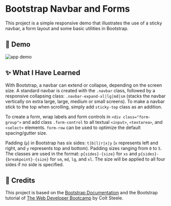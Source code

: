 # Bootstrap Navbar and Forms

This project is a simple responsive demo that illustrates the use of a sticky navbar, a form layout and some basic utilities in Bootstrap.


## 🎉 Demo 

![app demo](Assets/navbar-forms.gif)


## ✨ What I Have Learned

With Bootstrap, a navbar can extend or collapse, depending on the screen size. A standard navbar is created with the `.navbar` class, followed by a responsive collapsing class: `.navbar-expand-xl|lg|md|sm` (stacks the navbar vertically on extra large, large, medium or small screens). To make a navbar stick to the top when scrolling, simply add `sticky-top` class as an addition.

To create a form, wrap labels and form controls in `<div class="form-group">` and add class `.form-control` to all textual `<input>`, `<textarea>`, and `<select>` elements. `form-row` can be used to optimize the default spacing/gutter size.

Padding (`p`) in Bootstrap has six sides: `t|b|l|r|x|y` (`x` represents left and right, and `y` represents top and bottom). Padding sizes ranging from `0` to `5`. The classes are used in the format: `p{sides}-{size}` for `xs` and `p{sides}-{breakpoint}-{size}` for `sm`, `md`, `lg`, and `xl`. The size will be applied to all four sides if no side is specified.

## 👏 Credits

This project is based on the <a href="https://getbootstrap.com/docs/4.6/getting-started/introduction/">Bootstrap Documentation<a/> and the Bootstrap tutorial of <a href="https://www.udemy.com/course/the-web-developer-bootcamp/">The Web Developer Bootcamp</a> by Colt Steele.
